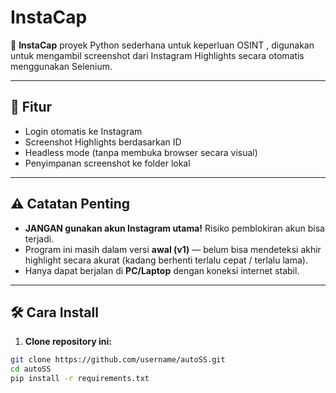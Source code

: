 # InstaCap

🚀 **InstaCap** proyek Python sederhana untuk keperluan OSINT , digunakan untuk mengambil screenshot dari Instagram Highlights secara otomatis menggunakan Selenium.

---

## 📌 Fitur

-  Login otomatis ke Instagram
-  Screenshot Highlights berdasarkan ID
-  Headless mode (tanpa membuka browser secara visual)
-  Penyimpanan screenshot ke folder lokal

---

## ⚠️ Catatan Penting

- **JANGAN gunakan akun Instagram utama!** Risiko pemblokiran akun bisa terjadi.
- Program ini masih dalam versi **awal (v1)** — belum bisa mendeteksi akhir highlight secara akurat (kadang berhenti terlalu cepat / terlalu lama).
- Hanya dapat berjalan di **PC/Laptop** dengan koneksi internet stabil.

---

## 🛠️ Cara Install

1. **Clone repository ini:**

```bash
git clone https://github.com/username/autoSS.git
cd autoSS
pip install -r requirements.txt
